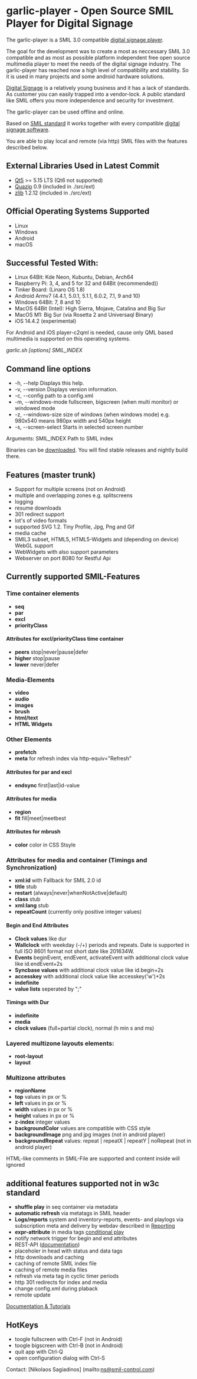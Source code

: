 # garlic-player - Open Source SMIL Player for Digital Signage

The garlic-player is a SMIL 3.0 compatible [digital signage player](https://smil-control.com/magazine/what-is-a-digital-signage-player/).

The goal for the development was to create a most as neccessary SMIL 3.0 compatible and as most as possible platform independent free open source multimedia player to meet the needs of the digital signage industry. The garlic-player has reached now a high level of compatibility and stability. So it is used in many projects and some android hardware solutions.

[Digital Signage](https://smil-control.com/digital-signage/) is a relatively young business and it has a lack of standards. As customer you can easily trapped into a vendor-lock. A public standard like SMIL offers you more independence and security for investment.

The garlic-player can be used offline and online.

Based on [SMIL standard](https://garlic-player.com/resources/digital-signage-smil/) it works together with every compatible [digital signage software](https://smil-control.com/software/).

You are able to play local and remote (via http) SMIL files with the features described below.

## External Libraries Used in Latest Commit
 - [Qt5](https://www.qt.io) >= 5.15 LTS (Qt6 not supported)
 - [Quazip](http://quazip.sourceforge.net) 0.9 (included in ./src/ext)
 - [zlib](https://zlib.net) 1.2.12 (included in ./src/ext)

## Official Operating Systems Supported
 - Linux
 - Windows
 - Android
 - macOS
 
## Successful Tested With:
 - Linux 64Bit: Kde Neon, Kubuntu, Debian, Arch64
 - Raspberry Pi: 3, 4, and 5 for 32 and 64Bit (recommended))
 - Tinker Board: (Linaro OS 1.8)
 - Android Armv7 (4.4.1, 5.0.1, 5.1.1, 6.0.2, 7.1, 9 and 10)
 - Windows 64Bit: 7, 8 and 10
 - MacOS 64Bit (Intel): High Sierra, Mojave, Catalina and Big Sur 
 - MacOS M1: Big Sur (via Rosetta 2 and Universaql Binary)
 - iOS 14.4.2 (experimental)

For Android and iOS player-c2qml is needed, cause only QML based multimedia is supported on this operating systems.

*garlic.sh [options] SMIL_INDEX*

## Command line options
 - -h, --help          Displays this help.
 - -v, --version       Displays version information.
 - -c, --config		   path to a config.xml
 - -m, --windows-mode  fullscreen, bigscreen (when multi monitor) or windowed mode
 - -z, --windows-size  size of windows (when windows mode) e.g. 980x540 means 980px width and 540px height
 - -s, --screen-select Starts in selected screen number

Arguments:
SMIL_INDEX        Path to SMIL index

Binaries can be [downloaded](https://garlic-player.com/garlic-player/downloads/). You will find stable releases and nightly build there.

## Features (master trunk)
 - Support for multiple screens (not on Android)
 - multiple and overlapping zones e.g. splitscreens
 - logging
 - resume downloads
 - 301 redirect support
 - lot's of video formats 
 - supported SVG 1.2. Tiny Profile, Jpg, Png and Gif
 - media cache
 - SMIL3 subset, HTML5, HTML5-Widgets and (depending on device) WebGL support
 - WebWidgets with also support parameters
 - Webserver on port 8080 for Restful Api

## Currently supported SMIL-Features

### Time container elements
- **seq**
- **par**
- **excl**
- **priorityClass**

#### Attributes for excl/priorityClass time container
- **peers** stop|never|pause|defer
- **higher** stop|pause
- **lower** never|defer

### Media-Elements
- **video**
- **audio**
- **images**
- **brush**
- **html/text**
- **HTML Widgets**

### Other Elements
- **prefetch**
- **meta** for refresh index via http-equiv="Refresh"

#### Attributes for par and excl
- **endsync** first|last|id-value

#### Attributes for media
- **region**
- **fit** fill|meet|meetbest

#### Attributes for mbrush
- **color** color in CSS Stsyle

### Attributes for media and container (Timings and Synchronization)
- **xml:id** with Fallback for SMIL 2.0 id
- **title** stub
- **restart** (always|never|whenNotActive|default)
- **class** stub
- **xml:lang** stub
- **repeatCount** (currently only positive integer values)

#### Begin and End Attributes
- **Clock values** like dur
- **Wallclock** with weekday (-/+) periods and repeats. Date is supported in full ISO 8601 format not short date like 201634W.
- **Events** beginEvent, endEvent, activateEvent with additional clock value like id.endEvent+2s
- **Syncbase values** with additional clock value like id.begin+2s
- **accesskey** with additional clock value like accesskey('w')+2s
- **indefinite**
- **value lists** seperated by ";"

#### Timings with Dur
- **indefinite**
- **media**
- **clock values** (full+partial clock),  normal (h min s and ms)

### Layered multizone layouts elements:
- **root-layout**
- **layout**

### Multizone attributes
- **regionName**
- **top** values in px or %
- **left** values in px or %
- **width** values in px or %
- **height** values in px or %
- **z-index** integer values
- **backgroundColor** values are compatible with CSS style
- **backgroundImage** png and jpg images (not in android player)
- **backgroundRepeat**  values: repeat | repeatX | repeatY | noRepeat (not in android player)

<!-- -->  HTML-like comments in SMIL-File are supported and content inside will ignored

## additional features supported not in w3c standard
 - **shuffle play** in seq container via metadata
 - **automatic refresh** via metatags in SMIL header
 - **Logs/reports** system and inventory-reports, events- and playlogs via subscription meta and delivery by webdav described in [Reporting](https://garlic-player.com/garlic-player/docs/essentials/logs-reports/)
 - **expr-attribute** in media tags [conditional play](https://garlic-player.com/garlic-player/docs/essentials/conditional-play/)
 - notify network trigger for begin and end attributes
 - REST-API ([documentation](https://garlic-player.com/garlic-player/docs/rest-api/))
 - placeholer in head with status and data tags
 - http downloads and caching
 - caching of remote SMIL index file
 - caching of remote media files
 - refresh via meta tag in cyclic timer periods
 - http 301 redirects for index and media
 - change config.xml during plaback
 - remote update

[Documentation & Tutorials](https://garlic-player.com/garlic-player/docs/)

## HotKeys
 - toogle fullscreen with Ctrl-F (not in Android)
 - toogle bigscreen with Ctrl-B (not in Android)
 - quit app with Ctrl-Q
 - open configuration dialog with Ctrl-S

Contact: [Nikolaos Sagiadinos] (mailto:ns@smil-control.com)
